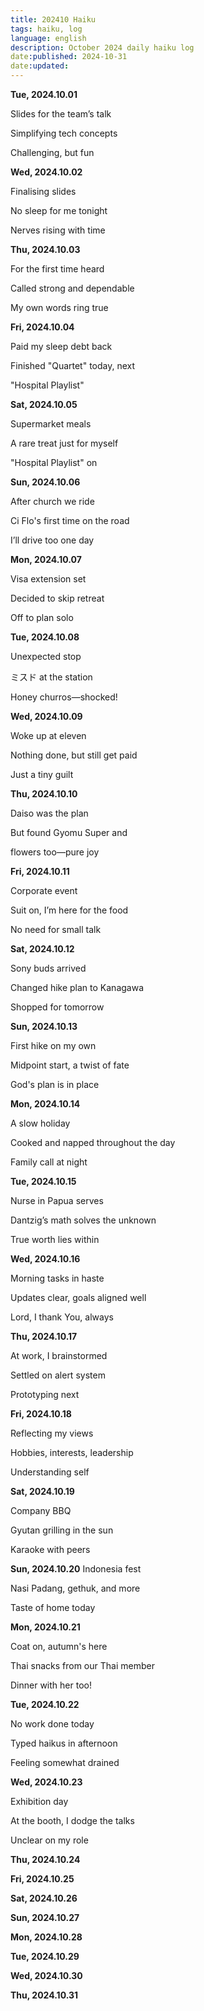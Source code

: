 ```yaml
---
title: 202410 Haiku
tags: haiku, log
language: english
description: October 2024 daily haiku log
date:published: 2024-10-31
date:updated:
---
```


**Tue, 2024.10.01**

Slides for the team’s talk

Simplifying tech concepts

Challenging, but fun


**Wed, 2024.10.02**

Finalising slides

No sleep for me tonight

Nerves rising with time


**Thu, 2024.10.03**

For the first time heard

Called strong and dependable

My own words ring true


**Fri, 2024.10.04**

Paid my sleep debt back

Finished "Quartet" today, next

"Hospital Playlist"


**Sat, 2024.10.05**

Supermarket meals

A rare treat just for myself

"Hospital Playlist" on


**Sun, 2024.10.06**

After church we ride

Ci Flo's first time on the road

I’ll drive too one day


**Mon, 2024.10.07**

Visa extension set

Decided to skip retreat

Off to plan solo


**Tue, 2024.10.08**

Unexpected stop

ミスド at the station

Honey churros—shocked!


**Wed, 2024.10.09**

Woke up at eleven

Nothing done, but still get paid

Just a tiny guilt


**Thu, 2024.10.10**

Daiso was the plan

But found Gyomu Super and

flowers too—pure joy


**Fri, 2024.10.11**

Corporate event

Suit on, I’m here for the food

No need for small talk


**Sat, 2024.10.12**

Sony buds arrived

Changed hike plan to Kanagawa

Shopped for tomorrow


**Sun, 2024.10.13**

First hike on my own

Midpoint start, a twist of fate

God's plan is in place


**Mon, 2024.10.14**

A slow holiday

Cooked and napped throughout the day

Family call at night


**Tue, 2024.10.15**

Nurse in Papua serves

Dantzig’s math solves the unknown

True worth lies within


**Wed, 2024.10.16**

Morning tasks in haste

Updates clear, goals aligned well

Lord, I thank You, always


**Thu, 2024.10.17**

At work, I brainstormed

Settled on alert system

Prototyping next


**Fri, 2024.10.18**

Reflecting my views

Hobbies, interests, leadership

Understanding self


**Sat, 2024.10.19**

Company BBQ

Gyutan grilling in the sun

Karaoke with peers


**Sun, 2024.10.20**
Indonesia fest

Nasi Padang, gethuk, and more

Taste of home today


**Mon, 2024.10.21**

Coat on, autumn's here

Thai snacks from our Thai member

Dinner with her too!


**Tue, 2024.10.22**

No work done today

Typed haikus in afternoon

Feeling somewhat drained


**Wed, 2024.10.23**

Exhibition day

At the booth, I dodge the talks

Unclear on my role


**Thu, 2024.10.24**

**Fri, 2024.10.25**

**Sat, 2024.10.26**

**Sun, 2024.10.27**

**Mon, 2024.10.28**

**Tue, 2024.10.29**

**Wed, 2024.10.30**

**Thu, 2024.10.31**

